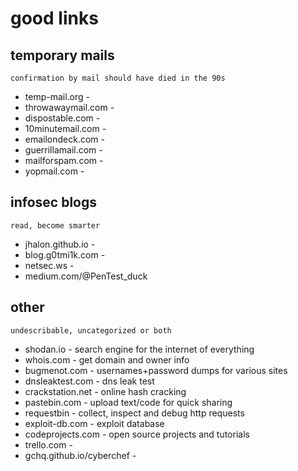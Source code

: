 # good links


## temporary mails
`confirmation by mail should have died in the 90s`

- temp-mail.org - 
- throwawaymail.com - 
- dispostable.com - 
- 10minutemail.com - 
- emailondeck.com - 
- guerrillamail.com - 
- mailforspam.com - 
- yopmail.com - 

## infosec blogs
`read, become smarter`

- jhalon.github.io - 
- blog.g0tmi1k.com - 
- netsec.ws - 
- medium.com/@PenTest_duck


## other
`undescribable, uncategorized or both`

- shodan.io - search engine for the internet of everything 
- whois.com - get domain and owner info
- bugmenot.com - usernames+password dumps for various sites
- dnsleaktest.com - dns leak test
- crackstation.net - online hash cracking
- pastebin.com - upload text/code for quick sharing
- requestbin - collect, inspect and debug http requests
- exploit-db.com - exploit database
- codeprojects.com - open source projects and tutorials
- trello.com -
- gchq.github.io/cyberchef - 
